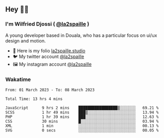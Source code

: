 ## Hey 👋🏾
### I'm Wilfried Djossi ( <a href="https://twitter.com/la2spaille/" target="_blank">@la2spaille</a> )
A young developer based in Douala, who has a particular focus on ui/ux design and motion.

- 🎨 Here is my folio [la2spaille.studio](https://la2spaille.studio/)
- 🐦 My twitter account [@la2spaille](https://twitter.com/la2spaille/)
- 🖼 My instagram account [@la2spaille](https://www.instagram.com/la2spaille/)

### Wakatime
<!--START_SECTION:waka-->

```text
From: 01 March 2023 - To: 08 March 2023

Total Time: 13 hrs 4 mins

JavaScript      9 hrs 2 mins    █████████████████▒░░░░░░░   69.21 %
SCSS            1 hr 49 mins    ███▒░░░░░░░░░░░░░░░░░░░░░   13.94 %
PHP             1 hr 39 mins    ███░░░░░░░░░░░░░░░░░░░░░░   12.63 %
CSS             30 mins         █░░░░░░░░░░░░░░░░░░░░░░░░   03.94 %
XML             1 min           ░░░░░░░░░░░░░░░░░░░░░░░░░   00.13 %
SVG             0 secs          ░░░░░░░░░░░░░░░░░░░░░░░░░   00.05 %
```

<!--END_SECTION:waka-->
<!--
**la2spaille/la2spaille** is a ✨ _special_ ✨ repository because its `README.md` (this file) appears on your GitHub profile.

Here are some ideas to get you started:

- 🔭 I’m currently working on ...
- 🌱 I’m currently learning ...
- 👯 I’m looking to collaborate on ...
- 🤔 I’m looking for help with ...
- 💬 Ask me about ...
- 📫 How to reach me: ...
- 😄 Pronouns: ...
- ⚡ Fun fact: ...
-->
